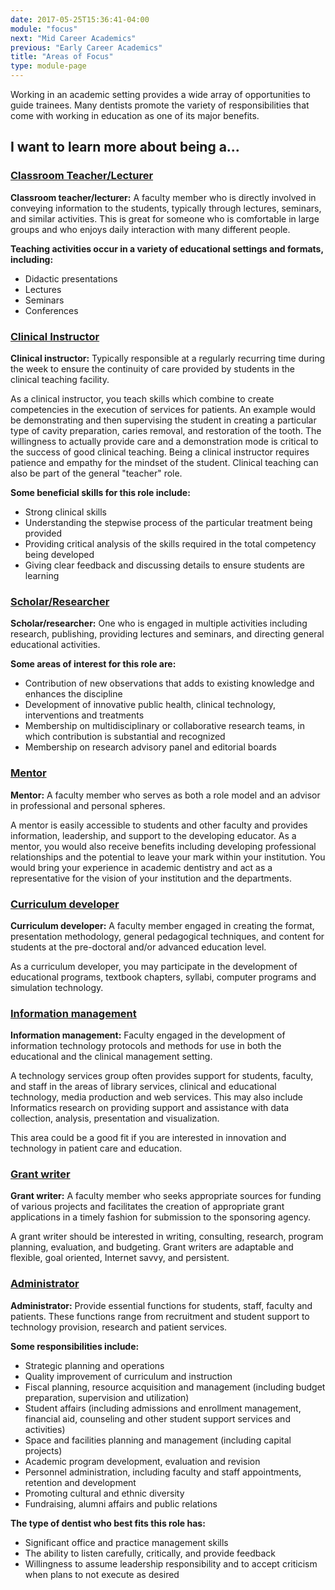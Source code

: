 ```yaml
---
date: 2017-05-25T15:36:41-04:00
module: "focus"
next: "Mid Career Academics"
previous: "Early Career Academics"
title: "Areas of Focus"
type: module-page
---
```


Working in an academic setting provides a wide array of opportunities to guide trainees. Many dentists promote the variety of responsibilities that come with working in education as one of its major benefits.

<div class="clearfix"></div>

<h2 class="question_intro_header">I want to learn more about being a...</h2>
  <div class="panel-group" id="accordion">
    <div class="panel panel-default">
      <div class="panel-heading">
        <h3 class="panel-title">
          <a data-toggle="collapse" href="#collapse1" class="collapsed">Classroom Teacher/Lecturer</a>
        </h3>
      </div>
      <div id="collapse1" class="panel-collapse collapse">
        <div class="panel-body">
<p><strong>Classroom teacher/lecturer:</strong> A faculty member who is directly involved in conveying information to the students, typically through lectures, seminars, and similar activities. This is great for someone who is comfortable in large groups and who enjoys daily interaction with many different people.</p>

<p><strong>Teaching activities occur in a variety of educational settings and formats, including:</strong></p>
<ul>
<li>Didactic presentations</li>
<li>Lectures</li>
<li>Seminars</li>
<li>Conferences</li>
</ul>
        </div>
      </div>
    </div>
    <div class="panel panel-default">
      <div class="panel-heading">
        <h3 class="panel-title">
          <a data-toggle="collapse" href="#collapse2" class="collapsed">Clinical Instructor</a>
        </h3>
      </div>
      <div id="collapse2" class="panel-collapse collapse">
        <div class="panel-body">
<p><strong>Clinical instructor:</strong> Typically responsible at a regularly recurring time during the week to ensure the continuity of care provided by students in the clinical teaching facility. </p>

<p>As a clinical instructor, you teach skills which combine to create competencies in the execution of services for patients. An example would be demonstrating and then supervising the student in creating a particular type of cavity preparation, caries removal, and restoration of the tooth. The willingness to actually provide care and a demonstration mode is critical to the success of good clinical teaching. Being a clinical instructor requires patience and empathy for the mindset of the student. Clinical teaching can also be part of the general "teacher" role.</p>

<p><strong>Some beneficial skills for this role include:</strong></p>
<ul>
<li>Strong clinical skills</li>
<li>Understanding the stepwise process of the particular treatment being provided</li>
<li>Providing critical analysis of the skills required in the total competency being developed</li>
<li>Giving clear feedback and discussing details to ensure students are learning</li>
</ul>
        </div>
      </div>
    </div>
    <div class="panel panel-default">
      <div class="panel-heading">
        <h3 class="panel-title">
          <a data-toggle="collapse" href="#collapse3" class="collapsed">Scholar/Researcher</a>
        </h3>
      </div>
      <div id="collapse3" class="panel-collapse collapse">
        <div class="panel-body">
<p><strong>Scholar/researcher:</strong> One who is engaged in multiple activities including research, publishing, providing lectures and seminars, and directing general educational activities.</p>

<p><strong>Some areas of interest for this role are:</strong></p>
<ul>
<li>Contribution of new observations that adds to existing knowledge and enhances the discipline </li>
<li>Development of innovative public health, clinical technology, interventions and treatments</li>
<li>Membership on multidisciplinary or collaborative research teams, in which contribution is substantial and recognized</li>
<li>Membership on research advisory panel and editorial boards</li>
</ul>
        </div>
      </div>
    </div>
    <div class="panel panel-default">
      <div class="panel-heading">
        <h3 class="panel-title">
          <a data-toggle="collapse" href="#collapse4" class="collapsed">Mentor</a>
        </h3>
      </div>
      <div id="collapse4" class="panel-collapse collapse">
        <div class="panel-body">
<p><strong>Mentor:</strong> A faculty member who serves as both a role model and an advisor in professional and personal spheres.</p>

<p>A mentor is easily accessible to students and other faculty and provides information, leadership, and support to the developing educator. As a mentor, you would also receive benefits including developing professional relationships and the potential to leave your mark within your institution. You would bring your experience in academic dentistry and act as a representative for the vision of your institution and the departments.</p>
        </div>
      </div>
    </div>
    <div class="panel panel-default">
      <div class="panel-heading">
        <h3 class="panel-title">
          <a data-toggle="collapse" href="#collapse5" class="collapsed">Curriculum developer</a>
        </h3>
      </div>
      <div id="collapse5" class="panel-collapse collapse">
        <div class="panel-body">
<p><strong>Curriculum developer:</strong> A faculty member engaged in creating the format, presentation methodology, general pedagogical techniques, and content for students at the pre-doctoral and/or advanced education level.</p>

<p>As a curriculum developer, you may participate in the development of educational programs, textbook chapters, syllabi, computer programs and simulation technology.</p>
        </div>
      </div>
    </div>
    <div class="panel panel-default">
      <div class="panel-heading">
        <h3 class="panel-title">
          <a data-toggle="collapse" href="#collapse6" class="collapsed">Information management</a>
        </h3>
      </div>
      <div id="collapse6" class="panel-collapse collapse">
        <div class="panel-body">
<p><strong>Information management:</strong> Faculty engaged in the development of information technology protocols and methods for use in both the educational and the clinical management setting.</p>

<p>A technology services group often provides support for students, faculty, and staff in the areas of library services, clinical and educational technology, media production and web services. This may also include Informatics research on providing support and assistance with data collection, analysis, presentation and visualization.</p>

<p>This area could be a good fit if you are interested in innovation and technology in patient care and education.</p>
        </div>
      </div>
    </div>
    <div class="panel panel-default">
      <div class="panel-heading">
        <h3 class="panel-title">
          <a data-toggle="collapse" href="#collapse7" class="collapsed">Grant writer</a>
        </h3>
      </div>
      <div id="collapse7" class="panel-collapse collapse">
        <div class="panel-body">
<p><strong>Grant writer:</strong> A faculty member who seeks appropriate sources for funding of various projects and facilitates the creation of appropriate grant applications in a timely fashion for submission to the sponsoring agency.</p>

<p>A grant writer should be interested in writing, consulting, research, program planning, evaluation, and budgeting. Grant writers are adaptable and flexible, goal oriented, Internet savvy, and persistent.</p>
        </div>
      </div>
    </div>
    <div class="panel panel-default">
      <div class="panel-heading">
        <h3 class="panel-title">
          <a data-toggle="collapse" href="#collapse8" class="collapsed">Administrator</a>
        </h3>
      </div>
      <div id="collapse8" class="panel-collapse collapse">
        <div class="panel-body">
<p><strong>Administrator:</strong> Provide essential functions for students, staff, faculty and patients. These functions range from recruitment and student support to technology provision, research and patient services.</p>

<p><strong>Some responsibilities include:</strong></p>
<ul>
<li>Strategic planning and operations</li>
<li>Quality improvement of curriculum and instruction</li>
<li>Fiscal planning, resource acquisition and management (including budget preparation, supervision and utilization)</li>
<li>Student affairs (including admissions and enrollment management, financial aid, counseling and other student support services and activities)</li>
<li>Space and facilities planning and management (including capital projects)</li>
<li>Academic program development, evaluation and revision</li>
<li>Personnel administration, including faculty and staff appointments, retention and development</li>
<li>Promoting cultural and ethnic diversity</li>
<li>Fundraising, alumni affairs and public relations</li>
</ul>
<strong>The type of dentist who best fits this role has:</strong>
<ul>
<li>Significant office and practice management skills</li>
<li>The ability to listen carefully, critically, and provide feedback</li>
<li>Willingness to assume leadership responsibility and to accept criticism when plans to not execute as desired</li>
</ul>
        </div>
      </div>
    </div>
  </div> 
